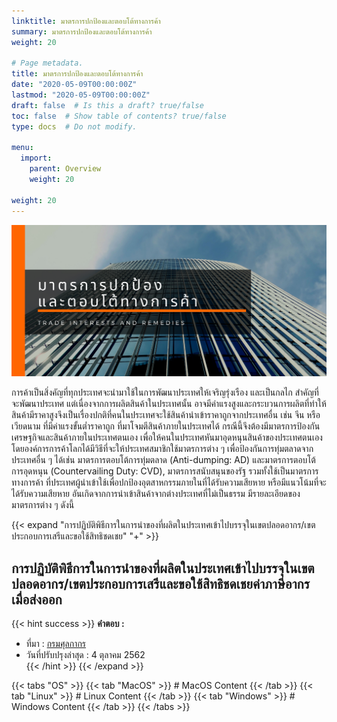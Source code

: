 ```yaml
---
linktitle: มาตรการปกป้องและตอบโต้ทางการค้า
summary: มาตรการปกป้องและตอบโต้ทางการค้า
weight: 20

# Page metadata.
title: มาตรการปกป้องและตอบโต้ทางการค้า
date: "2020-05-09T00:00:00Z"
lastmod: "2020-05-09T00:00:00Z"
draft: false  # Is this a draft? true/false
toc: false  # Show table of contents? true/false
type: docs  # Do not modify.

menu:
  import:
    parent: Overview
    weight: 20

weight: 20
---
```


![](https://github.com/ecs-support/knowledge-center/raw/master/img/trade-protection.png)

การค้าเป็นสิ่งคัญที่ทุกประเทศจะนำมาใช้ในการพัฒนาประเทศให้เจริญรุ่งเรือง และเป็นกลไก สำคัญที่จะพัฒนาประเทศ แต่เนื่องจากการผลิตสินค้าในประเทศนั้น อาจมีค่าแรงสูงและกระบวนการผลิตที่ทำให้สินค้ามีราคาสูงจึงเป็นเรื่องปกติที่คนในประเทศจะใช้สินค้านำเข้าราคาถูกจากประเทศอื่น เช่น จีน หรือเวียดนาม ที่มีค่าแรงขั้นต่ำราคาถูก ที่มาโจมตีสินค้าภายในประเทศได้ กรณีนี้จึงต้องมีมาตรการป้องกันเศรษฐกิจและสินค้าภายในประเทศตนเอง เพื่อให้คนในประเทศหันมาอุดหนุนสินค้าของประเทศตนเอง โดยองค์การการค้าโลกได้มีวิธีที่จะให้ประเทศสมาชิกใช้มาตรการต่าง ๆ เพื่อป้องกันการทุ่มตลาดจากประเทศอื่น ๆ ได้เช่น  มาตรการตอบโต้การทุ่มตลาด (Anti-dumping: AD) และมาตรการตอบโต้การอุดหนุน (Countervailing Duty: CVD), มาตรการสนับสนุนของรัฐ รวมทั้งใช้เป็นมาตรการทางการค้า ที่ประเทศผู้นำเข้าใช้เพื่อปกป้องอุตสาหกรรมภายในที่ได้รับความเสียหาย หรือมีแนวโน้มที่จะได้รับความเสียหาย อันเกิดจากการนำเข้าสินค้าจากต่างประเทศที่ไม่เป็นธรรม มีรายละเอียดของมาตรการต่าง ๆ ดังนี้



{{< expand "การปฏิบัติพิธีการในการนำของที่ผลิตในประเทศเข้าไปบรรจุในเขตปลอดอากร/เขตประกอบการเสรีและขอใช้สิทธิชดเชย" "+" >}}

## การปฏิบัติพิธีการในการนำของที่ผลิตในประเทศเข้าไปบรรจุในเขตปลอดอากร/เขตประกอบการเสรีและขอใช้สิทธิชดเชยค่าภาษีอากรเมื่อส่งออก

{{< hint success >}}
**คำตอบ :**  


- ที่มา : [กรมศุลกากร](http://ccc.customs.go.th/cont_strc_faq.php?current_id=14232a324149505f47&left_menu=interesting_article)  
- วันที่ปรับปรุงล่าสุด : 4 ตุลาคม 2562  
 {{< /hint >}}
{{< /expand >}}



{{< tabs "OS" >}}
{{< tab "MacOS" >}} # MacOS Content {{< /tab >}}
{{< tab "Linux" >}} # Linux Content {{< /tab >}}
{{< tab "Windows" >}} # Windows Content {{< /tab >}}
{{< /tabs >}}

